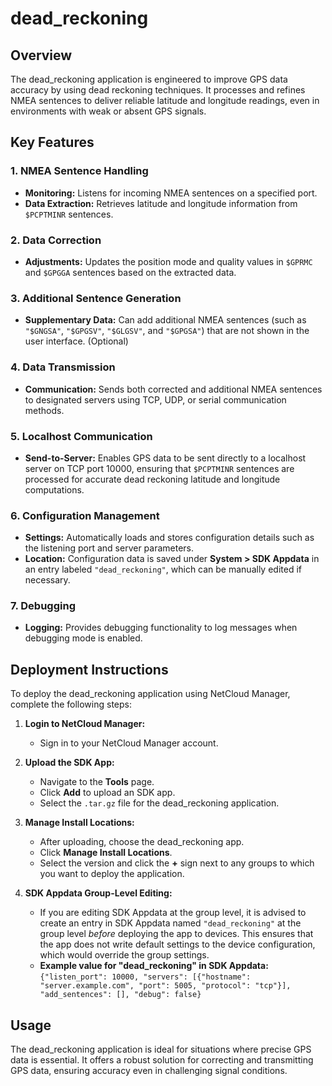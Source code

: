 # dead_reckoning  

## Overview
The dead_reckoning application is engineered to improve GPS data accuracy by using dead reckoning techniques. It processes and refines NMEA sentences to deliver reliable latitude and longitude readings, even in environments with weak or absent GPS signals.

## Key Features

### 1. NMEA Sentence Handling
- **Monitoring:** Listens for incoming NMEA sentences on a specified port.
- **Data Extraction:** Retrieves latitude and longitude information from `$PCPTMINR` sentences.

### 2. Data Correction
- **Adjustments:** Updates the position mode and quality values in `$GPRMC` and `$GPGGA` sentences based on the extracted data.

### 3. Additional Sentence Generation
- **Supplementary Data:** Can add additional NMEA sentences (such as `"$GNGSA"`, `"$GPGSV"`, `"$GLGSV"`, and `"$GPGSA"`) that are not shown in the user interface. (Optional)

### 4. Data Transmission
- **Communication:** Sends both corrected and additional NMEA sentences to designated servers using TCP, UDP, or serial communication methods.

### 5. Localhost Communication
- **Send-to-Server:** Enables GPS data to be sent directly to a localhost server on TCP port 10000, ensuring that `$PCPTMINR` sentences are processed for accurate dead reckoning latitude and longitude computations.

### 6. Configuration Management
- **Settings:** Automatically loads and stores configuration details such as the listening port and server parameters.
- **Location:** Configuration data is saved under **System > SDK Appdata** in an entry labeled `"dead_reckoning"`, which can be manually edited if necessary.

### 7. Debugging
- **Logging:** Provides debugging functionality to log messages when debugging mode is enabled.

## Deployment Instructions
To deploy the dead_reckoning application using NetCloud Manager, complete the following steps:

1. **Login to NetCloud Manager:**
   - Sign in to your NetCloud Manager account.

2. **Upload the SDK App:**
   - Navigate to the **Tools** page.
   - Click **Add** to upload an SDK app.
   - Select the `.tar.gz` file for the dead_reckoning application.

3. **Manage Install Locations:**
   - After uploading, choose the dead_reckoning app.
   - Click **Manage Install Locations**.
   - Select the version and click the **+** sign next to any groups to which you want to deploy the application.

4. **SDK Appdata Group-Level Editing:**
   - If you are editing SDK Appdata at the group level, it is advised to create an entry in SDK Appdata named `"dead_reckoning"` at the group level *before* deploying the app to devices. This ensures that the app does not write default settings to the device configuration, which would override the group settings.
   - **Example value for "dead_reckoning" in SDK Appdata:**  
     `{"listen_port": 10000, "servers": [{"hostname": "server.example.com", "port": 5005, "protocol": "tcp"}], "add_sentences": [], "debug": false}`

## Usage
The dead_reckoning application is ideal for situations where precise GPS data is essential. It offers a robust solution for correcting and transmitting GPS data, ensuring accuracy even in challenging signal conditions.
